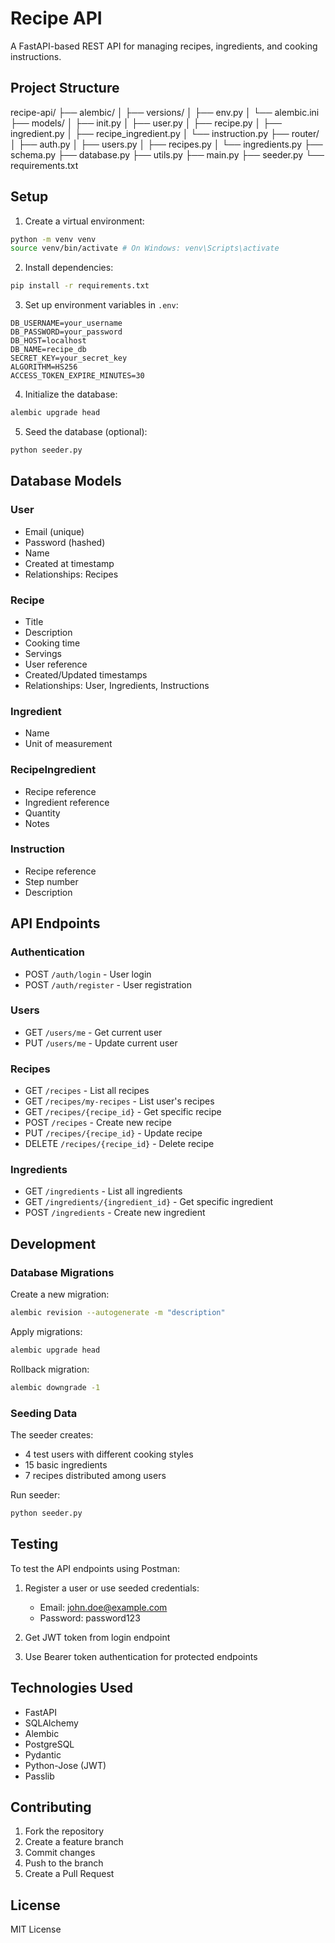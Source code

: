 # Recipe API

A FastAPI-based REST API for managing recipes, ingredients, and cooking instructions.

## Project Structure 

recipe-api/
├── alembic/
│ ├── versions/
│ ├── env.py
│ └── alembic.ini
├── models/
│ ├── init.py
│ ├── user.py
│ ├── recipe.py
│ ├── ingredient.py
│ ├── recipe_ingredient.py
│ └── instruction.py
├── router/
│ ├── auth.py
│ ├── users.py
│ ├── recipes.py
│ └── ingredients.py
├── schema.py
├── database.py
├── utils.py
├── main.py
├── seeder.py
└── requirements.txt

## Setup

1. Create a virtual environment:

```bash
python -m venv venv
source venv/bin/activate # On Windows: venv\Scripts\activate
```

2. Install dependencies:
```bash
pip install -r requirements.txt
```

3. Set up environment variables in `.env`:
```env
DB_USERNAME=your_username
DB_PASSWORD=your_password
DB_HOST=localhost
DB_NAME=recipe_db
SECRET_KEY=your_secret_key
ALGORITHM=HS256
ACCESS_TOKEN_EXPIRE_MINUTES=30
```

4. Initialize the database:
```bash
alembic upgrade head
```

5. Seed the database (optional):
```bash
python seeder.py
```

## Database Models

### User
- Email (unique)
- Password (hashed)
- Name
- Created at timestamp
- Relationships: Recipes

### Recipe
- Title
- Description
- Cooking time
- Servings
- User reference
- Created/Updated timestamps
- Relationships: User, Ingredients, Instructions

### Ingredient
- Name
- Unit of measurement

### RecipeIngredient
- Recipe reference
- Ingredient reference
- Quantity
- Notes

### Instruction
- Recipe reference
- Step number
- Description

## API Endpoints

### Authentication
- POST `/auth/login` - User login
- POST `/auth/register` - User registration

### Users
- GET `/users/me` - Get current user
- PUT `/users/me` - Update current user

### Recipes
- GET `/recipes` - List all recipes
- GET `/recipes/my-recipes` - List user's recipes
- GET `/recipes/{recipe_id}` - Get specific recipe
- POST `/recipes` - Create new recipe
- PUT `/recipes/{recipe_id}` - Update recipe
- DELETE `/recipes/{recipe_id}` - Delete recipe

### Ingredients
- GET `/ingredients` - List all ingredients
- GET `/ingredients/{ingredient_id}` - Get specific ingredient
- POST `/ingredients` - Create new ingredient

## Development

### Database Migrations
Create a new migration:
```bash
alembic revision --autogenerate -m "description"
```

Apply migrations:
```bash
alembic upgrade head
```

Rollback migration:
```bash
alembic downgrade -1
```

### Seeding Data
The seeder creates:
- 4 test users with different cooking styles
- 15 basic ingredients
- 7 recipes distributed among users

Run seeder:
```bash
python seeder.py
```

## Testing
To test the API endpoints using Postman:

1. Register a user or use seeded credentials:
   - Email: john.doe@example.com
   - Password: password123

2. Get JWT token from login endpoint

3. Use Bearer token authentication for protected endpoints

## Technologies Used
- FastAPI
- SQLAlchemy
- Alembic
- PostgreSQL
- Pydantic
- Python-Jose (JWT)
- Passlib

## Contributing
1. Fork the repository
2. Create a feature branch
3. Commit changes
4. Push to the branch
5. Create a Pull Request

## License
MIT License